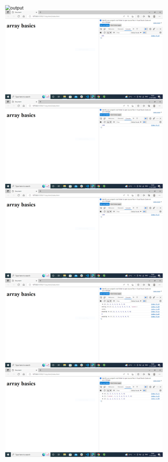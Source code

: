 <img src="max output 1.PNG" alt="output">
<img src="max output 2.PNG" alt="output">
<img src="min output 1.PNG" alt="output">
<img src="min output 2.PNG" alt="output">
<img src="push pop.PNG" alt="output">
<img src="shift unshift.PNG" alt="output">